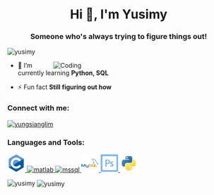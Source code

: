<h1 align="center">Hi 👋, I'm Yusimy</h1>
<h3 align="center">Someone who's always trying to figure things out!</h3>

<p align="left"> <img src="https://komarev.com/ghpvc/?username=yusimy&label=Profile%20views&color=0e75b6&style=flat" alt="yusimy" /> </p>
<img align="right" alt="Coding" width="400" src="https://media0.giphy.com/media/3oKIPEqDGUULpEU0aQ/giphy.gif">

- 🌱 I’m currently learning **Python, SQL**

- ⚡ Fun fact **Still figuring out how**

<h3 align="left">Connect with me:</h3>
<p align="left">
<a href="https://linkedin.com/in/yungsianglim" target="blank"><img align="center" src="https://raw.githubusercontent.com/rahuldkjain/github-profile-readme-generator/master/src/images/icons/Social/linked-in-alt.svg" alt="yungsianglim" height="30" width="40" /></a>
</p>

<h3 align="left">Languages and Tools:</h3>
<p align="left"> <a href="https://www.cprogramming.com/" target="_blank" rel="noreferrer"> <img src="https://raw.githubusercontent.com/devicons/devicon/master/icons/c/c-original.svg" alt="c" width="40" height="40"/> </a> <a href="https://www.mathworks.com/" target="_blank" rel="noreferrer"> <img src="https://upload.wikimedia.org/wikipedia/commons/2/21/Matlab_Logo.png" alt="matlab" width="40" height="40"/> </a> <a href="https://www.microsoft.com/en-us/sql-server" target="_blank" rel="noreferrer"> <img src="https://www.svgrepo.com/show/303229/microsoft-sql-server-logo.svg" alt="mssql" width="40" height="40"/> </a> <a href="https://www.mysql.com/" target="_blank" rel="noreferrer"> <img src="https://raw.githubusercontent.com/devicons/devicon/master/icons/mysql/mysql-original-wordmark.svg" alt="mysql" width="40" height="40"/> </a> <a href="https://www.photoshop.com/en" target="_blank" rel="noreferrer"> <img src="https://raw.githubusercontent.com/devicons/devicon/master/icons/photoshop/photoshop-line.svg" alt="photoshop" width="40" height="40"/> </a> <a href="https://www.python.org" target="_blank" rel="noreferrer"> <img src="https://raw.githubusercontent.com/devicons/devicon/master/icons/python/python-original.svg" alt="python" width="40" height="40"/> </a> </p>

<p><img align="left" src="https://github-readme-stats.vercel.app/api/top-langs?username=yusimy&show_icons=true&locale=en&layout=compact" alt="yusimy" /></p>

<p>&nbsp;<img align="center" src="https://github-readme-stats.vercel.app/api?username=yusimy&show_icons=true&locale=en" alt="yusimy" /></p>
